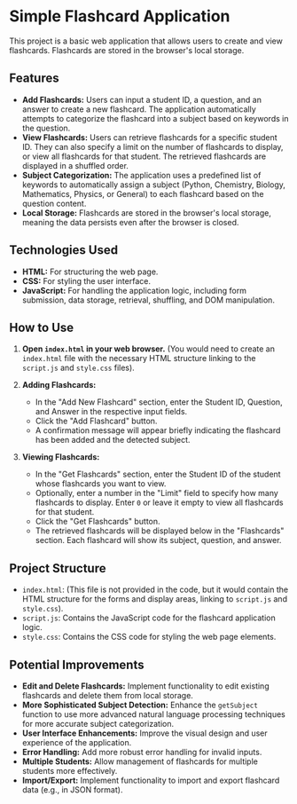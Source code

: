 # Simple Flashcard Application

This project is a basic web application that allows users to create and view flashcards. Flashcards are stored in the browser's local storage.

## Features

* **Add Flashcards:** Users can input a student ID, a question, and an answer to create a new flashcard. The application automatically attempts to categorize the flashcard into a subject based on keywords in the question.
* **View Flashcards:** Users can retrieve flashcards for a specific student ID. They can also specify a limit on the number of flashcards to display, or view all flashcards for that student. The retrieved flashcards are displayed in a shuffled order.
* **Subject Categorization:** The application uses a predefined list of keywords to automatically assign a subject (Python, Chemistry, Biology, Mathematics, Physics, or General) to each flashcard based on the question content.
* **Local Storage:** Flashcards are stored in the browser's local storage, meaning the data persists even after the browser is closed.

## Technologies Used

* **HTML:** For structuring the web page.
* **CSS:** For styling the user interface.
* **JavaScript:** For handling the application logic, including form submission, data storage, retrieval, shuffling, and DOM manipulation.

## How to Use

1.  **Open `index.html` in your web browser.** (You would need to create an `index.html` file with the necessary HTML structure linking to the `script.js` and `style.css` files).

2.  **Adding Flashcards:**
    * In the "Add New Flashcard" section, enter the Student ID, Question, and Answer in the respective input fields.
    * Click the "Add Flashcard" button.
    * A confirmation message will appear briefly indicating the flashcard has been added and the detected subject.

3.  **Viewing Flashcards:**
    * In the "Get Flashcards" section, enter the Student ID of the student whose flashcards you want to view.
    * Optionally, enter a number in the "Limit" field to specify how many flashcards to display. Enter `0` or leave it empty to view all flashcards for that student.
    * Click the "Get Flashcards" button.
    * The retrieved flashcards will be displayed below in the "Flashcards" section. Each flashcard will show its subject, question, and answer.

## Project Structure

* `index.html`: (This file is not provided in the code, but it would contain the HTML structure for the forms and display areas, linking to `script.js` and `style.css`).
* `script.js`: Contains the JavaScript code for the flashcard application logic.
* `style.css`: Contains the CSS code for styling the web page elements.

## Potential Improvements

* **Edit and Delete Flashcards:** Implement functionality to edit existing flashcards and delete them from local storage.
* **More Sophisticated Subject Detection:** Enhance the `getSubject` function to use more advanced natural language processing techniques for more accurate subject categorization.
* **User Interface Enhancements:** Improve the visual design and user experience of the application.
* **Error Handling:** Add more robust error handling for invalid inputs.
* **Multiple Students:** Allow management of flashcards for multiple students more effectively.
* **Import/Export:** Implement functionality to import and export flashcard data (e.g., in JSON format).
